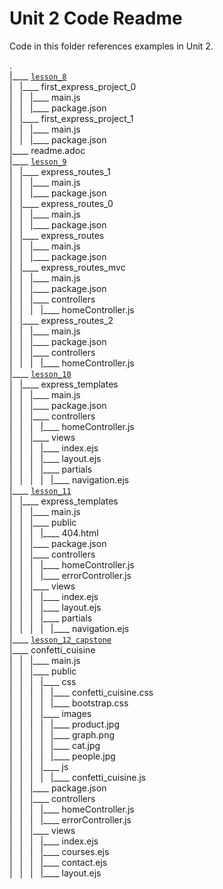 # Unit 2 Code Readme  

Code in this folder references examples in Unit 2.  

.  
|____ [`lesson_8`](./Unit_2/lesson_8/)  
| &nbsp; |____ first_express_project_0  
| &nbsp; | &nbsp; |____ main.js  
| &nbsp; | &nbsp; |____ package.json  
| &nbsp; |____ first_express_project_1  
| &nbsp; | &nbsp; |____ main.js  
| &nbsp; | &nbsp; |____ package.json  
|____ readme.adoc  
|____ [`lesson_9`](./Unit_2/lesson_9/)  
| &nbsp; |____ express_routes_1  
| &nbsp; | &nbsp; |____ main.js  
| &nbsp; | &nbsp; |____ package.json  
| &nbsp; |____ express_routes_0  
| &nbsp; | &nbsp; |____ main.js  
| &nbsp; | &nbsp; |____ package.json  
| &nbsp; |____ express_routes  
| &nbsp; | &nbsp; |____ main.js  
| &nbsp; | &nbsp; |____ package.json  
| &nbsp; |____ express_routes_mvc  
| &nbsp; | &nbsp; |____ main.js  
| &nbsp; | &nbsp; |____ package.json  
| &nbsp; | &nbsp; |____ controllers  
| &nbsp; | &nbsp; | &nbsp; |____ homeController.js  
| &nbsp; |____ express_routes_2  
| &nbsp; | &nbsp; |____ main.js  
| &nbsp; | &nbsp; |____ package.json  
| &nbsp; | &nbsp; |____ controllers  
| &nbsp; | &nbsp; | &nbsp; |____ homeController.js  
|____ [`lesson_10`](./Unit_2/lesson_10/)  
| &nbsp; |____ express_templates  
| &nbsp; | &nbsp; |____ main.js  
| &nbsp; | &nbsp; |____ package.json  
| &nbsp; | &nbsp; |____ controllers  
| &nbsp; | &nbsp; | &nbsp; |____ homeController.js  
| &nbsp; | &nbsp; |____ views  
| &nbsp; | &nbsp; | &nbsp; |____ index.ejs  
| &nbsp; | &nbsp; | &nbsp; |____ layout.ejs  
| &nbsp; | &nbsp; | &nbsp; |____ partials  
| &nbsp; | &nbsp; | &nbsp; | &nbsp; |____ navigation.ejs  
|____ [`lesson_11`](./Unit_2/lesson_11/)  
| &nbsp; |____ express_templates  
| &nbsp; | &nbsp; |____ main.js  
| &nbsp; | &nbsp; |____ public  
| &nbsp; | &nbsp; | &nbsp; |____ 404.html  
| &nbsp; | &nbsp; |____ package.json  
| &nbsp; | &nbsp; |____ controllers  
| &nbsp; | &nbsp; | &nbsp; |____ homeController.js  
| &nbsp; | &nbsp; | &nbsp; |____ errorController.js  
| &nbsp; | &nbsp; |____ views  
| &nbsp; | &nbsp; | &nbsp; |____ index.ejs  
| &nbsp; | &nbsp; | &nbsp; |____ layout.ejs  
| &nbsp; | &nbsp; | &nbsp; |____ partials  
| &nbsp; | &nbsp; | &nbsp; | &nbsp; |____ navigation.ejs  
|____ [`lesson_12_capstone`](./Unit_2/lesson_12_capstone/)  
|____ confetti_cuisine  
| &nbsp; | &nbsp; |____ main.js  
| &nbsp; | &nbsp; |____ public  
| &nbsp; | &nbsp; | &nbsp; |____ css  
| &nbsp; | &nbsp; | &nbsp; | &nbsp; |____ confetti_cuisine.css  
| &nbsp; | &nbsp; | &nbsp; | &nbsp; |____ bootstrap.css  
| &nbsp; | &nbsp; | &nbsp; |____ images  
| &nbsp; | &nbsp; | &nbsp; | &nbsp; |____ product.jpg  
| &nbsp; | &nbsp; | &nbsp; | &nbsp; |____ graph.png  
| &nbsp; | &nbsp; | &nbsp; | &nbsp; |____ cat.jpg  
| &nbsp; | &nbsp; | &nbsp; | &nbsp; |____ people.jpg  
| &nbsp; | &nbsp; | &nbsp; |____ js  
| &nbsp; | &nbsp; | &nbsp; | &nbsp; |____ confetti_cuisine.js  
| &nbsp; | &nbsp; |____ package.json  
| &nbsp; | &nbsp; |____ controllers  
| &nbsp; | &nbsp; | &nbsp; |____ homeController.js  
| &nbsp; | &nbsp; | &nbsp; |____ errorController.js  
| &nbsp; | &nbsp; |____ views  
| &nbsp; | &nbsp; | &nbsp; |____ index.ejs  
| &nbsp; | &nbsp; | &nbsp; |____ courses.ejs  
| &nbsp; | &nbsp; | &nbsp; |____ contact.ejs  
| &nbsp; | &nbsp; | &nbsp; |____ layout.ejs  
